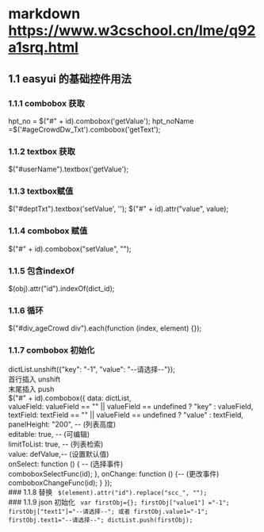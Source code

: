 # markdown https://www.w3cschool.cn/lme/q92a1srq.html
## 1.1 easyui 的基础控件用法
### 1.1.1 combobox 获取
hpt_no = $("#" + id).combobox('getValue');
hpt_noName =$('#ageCrowdDw_Txt').combobox('getText');
### 1.1.2 textbox  获取
$("#userName").textbox('getValue');

### 1.1.3 textbox赋值
$("#deptTxt").textbox('setValue', '');
$("#" + id).attr("value", value);

### 1.1.4 combobox 赋值
 $("#" + id).combobox("setValue", "");
 
### 1.1.5 包含indexOf
$(obj).attr("id").indexOf(dict_id);

### 1.1.6 循环
 $("#div_ageCrowd div").each(function (index, element) {});
 
### 1.1.7 combobox 初始化
 dictList.unshift({"key": "-1", "value": "--请选择--"});  </br>
 首行插入 unshift  </br>
 末尾插入 push  </br>
    $("#" + id).combobox({
        data: dictList,</br>
        valueField: valueField == "" || valueField == undefined ? "key" : valueField,</br>
        textField: textField == "" || valueField == undefined ? "value" : textField,</br>
        panelHeight: "200", -- (列表高度)  </br>
        editable: true, -- (可编辑)  </br>
        limitToList: true, -- (列表检索)  </br>
        value: defValue,-- (设置默认值)  </br>
        onSelect: function () { -- (选择事件)  </br>
            comboboxSelectFunc(id);
        },
        onChange: function () {-- (更改事件)  </br>
            comboboxChangeFunc(id);
        }
    }); </br>
    ### 1.1.8 替换
     <code> $(element).attr("id").replace("scc_", "");</code> </br>
    ### 1.1.9 json 初始化
    <code> 
    var firstObj={};
    firstObj["value1"] ="-1";
    firstObj["text1"]="--请选择--";
    或者
    firstObj.value1="-1";
    firstObj.text1="--请选择--";
    dictList.push(firstObj);
    </code>
  </br>
